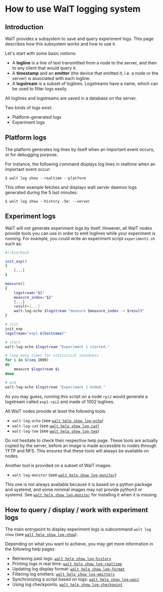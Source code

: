 
# How to use WalT logging system

## Introduction

WalT provides a subsystem to save and query experiment logs. This page describes how this subsystem works and how to use it.

Let's start with some basic notions:
* A **logline** is a line of text transmitted from a node to the server, and then to any client that would query it.
* A **timestamp** and an **emitter** (the device that emitted it, i.e. a node or the server) is associated with each logline.
* A **logstream** is a subset of loglines. Logstreams have a name, which can be used to filter logs easily.

All loglines and logstreams are saved in a database on the server.

Two kinds of logs exist:
* Platform-generated logs
* Experiment logs


## Platform logs

The platform generates log lines by itself when an important event occurs, or for debugging purpose.

For instance, the following command displays log lines in realtime when an important event occur:
```
$ walt log show --realtime --platform
```

This other example fetches and displays walt server daemon logs generated during the 5 last minutes:
```
$ walt log show --history -5m: --server
```


## Experiment logs

WalT will not generate experiment logs by itself. However, all WalT nodes provide tools you can use in order to emit loglines while your experiment is running. For example, you could write an experiment script `experiment1.sh` such as:
```bash
#!/bin/bash

init_exp()
{
    [...]
}

measure()
{
    logstream="$1"
    measure_index="$2"
    [...]
    result=[...]
    walt-log-echo $logstream "measure $measure_index -> $result"
}

# init
init_exp
logstream="exp1-$(hostname)"

# start
walt-log-echo $logstream "Experiment 1 started."

# loop many times for statistical soundness
for i in $(seq 1000)
do
    measure $logstream $i
done

# end
walt-log-echo $logstream "Experiment 1 ended."

```

As you may guess, running this script on a node `rpi2` would generate a logstream called `exp1-rpi2` and made of 1002 loglines.

All WalT nodes provide at least the following tools:
* `walt-log-echo` (see [`walt help show log-echo`](log-echo.md))
* `walt-log-cat`  (see [`walt help show log-cat`](log-cat.md))
* `walt-log-tee`  (see [`walt help show log-tee`](log-tee.md))

Do not hesitate to check their respective help page.
These tools are actually copied by the server, before an image is made accessible to nodes through TFTP and NFS. This ensures that these tools will always be available on nodes.

Another tool is provided on a subset of WalT images:
* `walt-log-monitor`  (see [`walt help show log-monitor`](log-monitor.md))

This one is not always available because it is based on a python package and systemd, and some minimal images may not provide python3 or systemd. See [`walt help show log-monitor`](log-monitor.md) for installing it when it is missing.

## How to query / display / work with experiment logs

The main entrypoint to display experiment logs is subcommand `walt log show` (see [`walt help show log-show`](log-show.md)).

Depending on what you want to achieve, you may get more information in the following help pages:

* Retrieving past logs: [`walt help show log-history`](log-history.md)
* Printing logs in real time: [`walt help show log-realtime`](log-realtime.md)
* Updating log display format: [`walt help show log-format`](log-format.md)
* Filtering log emitters: [`walt help show log-emitters`](log-emitters.md)
* Synchronizing a script based on logs: [`walt help show log-wait`](log-wait.md)
* Using log checkpoints: [`walt help show log-checkpoint`](log-checkpoint.md)
